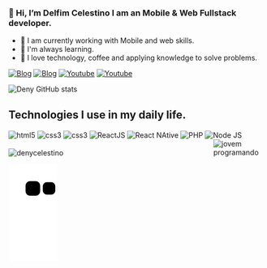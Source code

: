 ### 👋 Hi, I’m Delfim Celestino I am an Mobile & Web Fullstack developer.
- 👀 I am currently working with Mobile and web skills.
- 🌱 I'm always learning.
- 💞️ I love technology, coffee and applying knowledge to solve problems.

[![Blog](https://img.shields.io/website-up-down-green-red/http/monip.org.svg?label=My+portfolio&style=for-the-badge&url=https://delfim-portfifolio.com)](http://delfim-portifolio.netlify.app/)
[![Blog](https://img.shields.io/badge/Gmail-D14836?style=for-the-badge&logo=gmail&logoColor=white)](https://mailto:denycelestino21@gmail.com)
[![Youtube](https://img.shields.io/badge/Instagram-E4405F?style=for-the-badge&logo=instagram&logoColor=white)](https://www.instagram.com/deny_celestino/)
[![Youtube](https://img.shields.io/badge/LinkedIn-0077B5?style=for-the-badge&logo=linkedin&logoColor=white)](https://www.linkedin.com/in/delfim-celestino-amisse-pastola-698ba41b3/)

![Deny GitHub stats](https://github-readme-stats.vercel.app/api?username=DenyCelestino&show_icons=true&theme=radical)


## Technologies I use in my daily life.

<div style="display: inline_block">
<img align="center" alt="html5" src="https://img.shields.io/badge/HTML5-E34F26?style=for-the-badge&logo=html5&logoColor=white"/>
<img align="center" alt="css3" src="https://img.shields.io/badge/CSS3-1572B6?style=for-the-badge&logo=css3&logoColor=white"/>
<img align="center" alt="css3" src="https://img.shields.io/badge/JavaScript-323330?style=for-the-badge&logo=javascript&logoColor=F7DF1E"/>
<img align="center" alt="ReactJS" src="https://img.shields.io/badge/React-20232A?style=for-the-badge&logo=react&logoColor=61DAFB"/>
<img align="center" alt="React NAtive" src="https://img.shields.io/badge/React_Native-20232A?style=for-the-badge&logo=react&logoColor=61DAFB"/>
<img align="center" alt="PHP" src="https://img.shields.io/badge/PHP-777BB4?style=for-the-badge&logo=php&logoColor=white"/>
<img align="center" alt="Node JS" src="https://img.shields.io/badge/Node.js-43853D?style=for-the-badge&logo=node.js&logoColor=white"/>
  <img align="right" height="100" width="100" alt="jovem programando" src="https://clubedosgeeks.com.br/wp-content/uploads/2016/01/dormrm.gif"/>
</div>
<br/>
<img align="center" src="https://github-readme-stats.vercel.app/api/top-langs?username=DenyCelestino&show_icons=true&locale=en&layout=compact" alt="denycelestino" />



 ![Snake animation](https://github.com/DenyCelestino/DenyCelestino/blob/output/github-contribution-grid-snake.svg)
